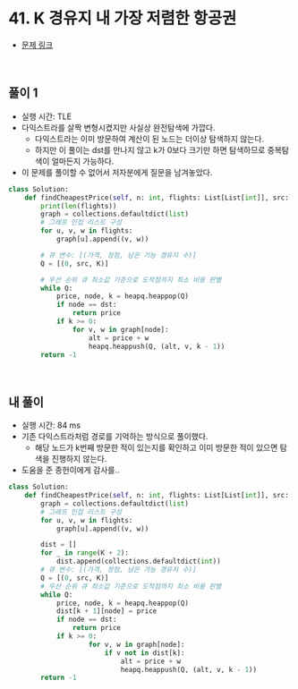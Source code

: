 # 41. K 경유지 내 가장 저렴한 항공권

- [문제 링크](https://leetcode.com/problems/cheapest-flights-within-k-stops/)

<br>

## 풀이 1

- 실행 시간: TLE
- 다익스트라를 살짝 변형시켰지만 사실상 완전탐색에 가깝다.
    - 다익스트라는 이미 방문하여 계산이 된 노드는 더이상 탐색하지 않는다.
    - 하지만 이 풀이는 dst를 만나지 않고 k가 0보다 크기만 하면 탐색하므로 중복탐색이 얼마든지 가능하다.
- 이 문제를 풀이할 수 없어서 저자분에게 질문을 남겨놓았다.

```python
class Solution:
    def findCheapestPrice(self, n: int, flights: List[List[int]], src: int, dst: int, K: int) -> int:
        print(len(flights))
        graph = collections.defaultdict(list)
        # 그래프 인접 리스트 구성
        for u, v, w in flights:
            graph[u].append((v, w))

        # 큐 변수: [(가격, 정점, 남은 가능 경유지 수)]
        Q = [(0, src, K)]

        # 우선 순위 큐 최소값 기준으로 도착점까지 최소 비용 판별
        while Q:
            price, node, k = heapq.heappop(Q)
            if node == dst:
                return price
            if k >= 0:
                for v, w in graph[node]:
                    alt = price + w
                    heapq.heappush(Q, (alt, v, k - 1))
        return -1
```

<br>

## 내 풀이

- 실행 시간: 84 ms
- 기존 다익스트라처럼 경로를 기억하는 방식으로 풀이했다.
    - 해당 노드가 k번째 방문한 적이 있는지를 확인하고 이미 방문한 적이 있으면 탐색을 진행하지 않는다.
- 도움을 준 종헌이에게 감사를..

```python
class Solution:
    def findCheapestPrice(self, n: int, flights: List[List[int]], src: int, dst: int, K: int) -> int:
        graph = collections.defaultdict(list)
        # 그래프 인접 리스트 구성
        for u, v, w in flights:
            graph[u].append((v, w))

        dist = []
        for _ in range(K + 2):
            dist.append(collections.defaultdict(int))
        # 큐 변수: [(가격, 정점, 남은 가능 경유지 수)]
        Q = [(0, src, K)]
        # 우선 순위 큐 최소값 기준으로 도착점까지 최소 비용 판별
        while Q:
            price, node, k = heapq.heappop(Q)
            dist[k + 1][node] = price
            if node == dst:
                return price
            if k >= 0:
                    for v, w in graph[node]:
                        if v not in dist[k]:
                            alt = price + w
                            heapq.heappush(Q, (alt, v, k - 1))
        return -1
```